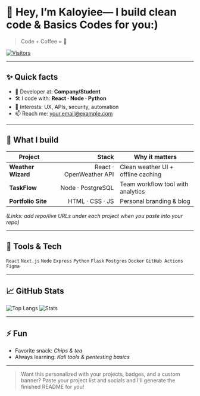 # 👋 Hey, I’m Kaloyiee— I build clean code & Basics Codes for you:)
> Code + Coffee = 🚀

[![Visitors](https://visitor-badge.glitch.me/badge?page_id=your-username.your-username)](https://github.com/Kaloyiee)

---

## ✨ Quick facts
- 💼 Developer at: **Company/Student**
- 🛠 I code with: **React · Node · Python**
- 🎯 Interests: UX, APIs, security, automation
- 📫 Reach me: your.email@example.com

---

## 🔎 What I build
| Project | Stack | Why it matters |
|---|---:|---|
| **Weather Wizard** | React · OpenWeather API | Clean weather UI + offline caching |
| **TaskFlow** | Node · PostgreSQL | Team workflow tool with analytics |
| **Portfolio Site** | HTML · CSS · JS | Personal branding & blog |

*(Links: add repo/live URLs under each project when you paste into your repo)*

---

## 🧰 Tools & Tech
`React` `Next.js` `Node` `Express` `Python` `Flask` `Postgres` `Docker` `GitHub Actions` `Figma`

---

## 📈 GitHub Stats
![Top Langs](https://github-readme-stats.vercel.app/api/top-langs/?username=your-username&layout=compact)
![Stats](https://github-readme-stats.vercel.app/api?username=your-username&show_icons=true)

---

## ⚡ Fun
- Favorite snack: *Chips & tea*  
- Always learning: *Kali tools & pentesting basics*

---

> Want this personalized with your projects, badges, and a custom banner? Paste your project list and socials and I'll generate the finished README for you!
